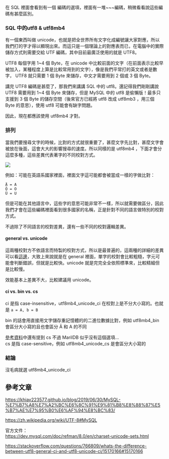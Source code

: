 在 SQL 裡面會看到有一個 編碼的選項，裡面有一堆~~~編碼，稍微看看說這些編碼有甚麼區別。


### SQL 中的utf8 & utf8mb4
有一個東西叫做 unicode，也就是把全世界所有文字化成編號讓大家對應，所以我們打的字才得以顯現出來。而這只是一個理論上的對應表而已，在電腦中的實際儲存方式則需要交給 UTF 編碼，其中目前最廣泛使用的就是 UTF8。

UTF8 每個字用 1~4 個 Byte，在 unicode 中比較前面的文字（在前面表示比較早被加入，某種程度上算是比較常用到的文字），像是我們平常打的英文或者是數字， UTF8 就只需要 1 個 Byte 來儲存，中文才需要用到 2 個或 3 個 Byte。

講完 UTF8 編碼是甚麼了，那我們來講講 SQL 中的 utf8。還記得我們剛剛講說 UTF8 需要用到 1~4 個 Byte 來儲存，但是 MySQL 中的 utf8 是偷懶版！最多只支援到 3 個 Byte 的儲存空間（後來官方已經將 utf8 改成 utf8mb3 ，用三個 Byte 的意思），使用 utf8 可能會有缺字問題。

因此，現在都應該使用 utf8mb4 才對。

### 排列

當我們要搜尋文字的時候，比對的方式就很重要了，甚麼文字先比對，甚麼文字會被放在後面，這會大大的影響搜尋的速度。所以同樣的是 utf8mb4 ，下面才會分這麼多種，這些差異代表著字的不同校對方式。

![](2020-08-15-00-14-36.png)

例如：可能在英語系國家裡面，裡面文字這可能都會被當成一樣的字做比對：

```
Ä = A
Ö = O
Ü = U
```

但是可能在其他語言中，這些字的意思可能非常不一樣，所以就需要做區分，因此我們才會在這些編碼裡面看到很多國家的名稱，正是針對不同的語言做特別的校對方式。

不過除了不同語言的校對差異，還有一些不同的校對邏輯差異。

#### general vs. unicode
這兩種校對方不依語言而特製的校對方式，所以是最普遍的，這兩種的詳細的差異可以看[這邊](https://dev.mysql.com/doc/refman/8.0/en/charset-unicode-sets.html#_general_ci%20Versus%20_unicode_ci%20Collations)，大致上來說就是在 general 裡面，單字的校對會比較粗糙，字元可能會判斷錯誤，但就是比較快。unicode 就是完完全全依照標準來，比較精細但是比較慢。

效能基本上差異不大，比較建議用 unicode。

#### ci vs. bin vs. cs

ci 是指 case-insensitive，utf8mb4_unicode_ci 在校對上是不分大小寫的。也就是 `a = A, b = B` 

bin 的話會用直接用文字儲存重記憶體的的二進位數據比對，例如 utf8mb4_bin 會區分大小寫的且也會區分 Ä 和 A 的不同

[參考資料](https://khiav223577.github.io/blog/2019/06/30/MySQL-%E7%B7%A8%E7%A2%BC%E6%8C%91%E9%81%B8%E8%88%87%E5%B7%AE%E7%95%B0%E6%AF%94%E8%BC%83/
)中還有提到 cs 不過 MarilDB 似乎沒有這個選項...  
cs 是指 case-sensitive，例如 utf8mb4_unicode_cs 是會區分大小寫的


### 結論
沒毛病就選 utf8mb4_unicode_ci

## 參考文章
https://khiav223577.github.io/blog/2019/06/30/MySQL-%E7%B7%A8%E7%A2%BC%E6%8C%91%E9%81%B8%E8%88%87%E5%B7%AE%E7%95%B0%E6%AF%94%E8%BC%83/

https://zh.wikipedia.org/wiki/UTF-8#MySQL

官方文件：  
https://dev.mysql.com/doc/refman/8.0/en/charset-unicode-sets.html

https://stackoverflow.com/questions/766809/whats-the-difference-between-utf8-general-ci-and-utf8-unicode-ci/15170166#15170166